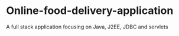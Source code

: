 # Online-food-delivery-application

A full stack application focusing on Java, J2EE, JDBC and servlets
